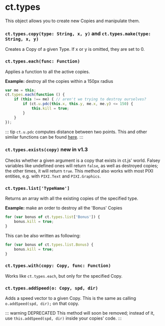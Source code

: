 # ct.types

This object allows you to create new Copies and manipulate them.

### `ct.types.copy(type: String, x, y)` and `ct.types.make(type: String, x, y)`

Creates a Copy of a given Type. If x or y is omitted, they are set to 0.

### `ct.types.each(func: Function)`

Applies a function to all the active copies.

**Example:** destroy all the copies within a 150px radius

```js
var me = this;
ct.types.each(function () {
    if (this !== me) { // aren't we trying to destroy ourselves?
        if (ct.u.pdc(this.x, this.y, me.x, me.y) <= 150) {
            this.kill = true;
        }
    }
});
```

::: tip
`ct.u.pdc` computes distance between two points. This and other similar functions can be found [here](ct.u.html).
:::

### `ct.types.exists(copy)` <badge>new in v1.3</badge>

Checks whether a given argument is a copy that exists in ct.js' world. Falsey variables like undefined ones will return `false`, as well as destroyed copies; the other times, it will return `true`. This method also works with most PIXI entities, e.g. with `PIXI.Text` and `PIXI.Graphics`.

### `ct.types.list['TypeName']`

Returns an array with all the existing copies of the specified type.

**Example:** make an order to destroy all the 'Bonus' Copies

```js
for (var bonus of ct.types.list['Bonus']) {
    bonus.kill = true;
}
```

This can be also written as following:

```js
for (var bonus of ct.types.list.Bonus) {
    bonus.kill = true;
}
```

### `ct.types.with(copy: Copy, func: Function)`

Works like `ct.types.each`, but only for the specified Copy.

### `ct.types.addSpeed(o: Copy, spd, dir)`

Adds a speed vector to a given Copy. This is the same as calling `o.addSpeed(spd, dir);` on that copy.

::: warning DEPRECATED
This method will soon be removed; instead of it, use `this.addSpeed(spd, dir)` inside your copies' code.
:::